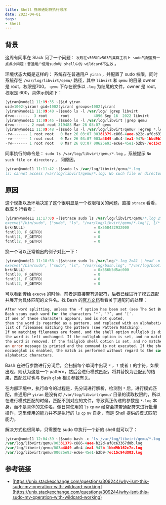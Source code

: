 ```yaml
---
title: Shell 携带通配符执行顺序
date: 2023-04-01
tags:
- Shell
---
```



## 背景

这周有同事在 Slack 问了一个问题： `发现在v505和v503的集群主机上 sudo的配置有一点点小问题：普通用户使用sudo时 shell中的 wildcard不生效` 。

环境状态大概是这样的：
系统存在普通用户 `yiran` ，并配置了 sudo 权限，同时系统存在 `/var/log/libvirt/qemu/` 路径，其中 `libvirt` 和 `qemu` 的目录 owner 是 root，权限是700， `qemu` 下存在很多以 `.log` 为结尾的文件，owner 是 root，权限是 600，具体示例如下：

```go
[yiran@node11 11:09:35 ~]$id yiran
uid=1002(yiran) gid=1002(yiran) groups=1002(yiran)
[yiran@node11 11:09:40 ~]$sudo ls -l /var/log/ |grep libvirt
drwx------.  3 root      root           4096 Sep 16  2022 libvirt
[yiran@node11 11:09:45 ~]$sudo ls -l /var/log/libvirt |grep qemu
drwx------. 2 root root 319488 Mar 26 03:07 qemu
[yiran@node11 11:09:48 ~]$sudo ls -l /var/log/libvirt/qemu/ |egrep *.log$ | head -n 3
-rw------- 1 root root   0 Mar 26 03:07 00381379-c866-4aee-b22d-af0c63367d0b.log
-rw------- 1 root root   0 Mar 26 03:07 003a4849-a0c4-4ea1-947b-1bbd9b162c7c.log
-rw------- 1 root root   0 Mar 26 03:07 00625e93-ec6e-45e1-b2b9-7ec15c94d803.log
```

同事执行的命令是： `sudo ls /var/log/libvirt/qemu/*.log` ，系统提示 `No such file or directory` ， 问原因。

```go
[yiran@node11 11:11:42 ~]$sudo ls /var/log/libvirt/qemu/*.log
ls: cannot access /var/log/libvirt/qemu/*.log: No such file or directory
```

## 原因

这个现象以及环境决定了这个很明显是一个权限相关的问题，直接 `strace` 看看，截取 5 行看看：

```go
[yiran@node11 11:17:08 ~]$strace sudo ls /var/log/libvirt/qemu/*.log 2>&1 | head -n 5
execve("/bin/sudo", ["sudo", "ls", "/var/log/libvirt/qemu/*.log"], [/* 21 vars */]) = 0
brk(NULL)                               = 0x558432932000
fcntl(0, F_GETFD)                       = 0
fcntl(1, F_GETFD)                       = 0
fcntl(2, F_GETFD)                       = 0
```

换一个可以正常输出的例子对比一下：

```go
[yiran@node11 11:18:58 ~]$strace sudo ls /var/log/*.log 2>&1 | head -n 5
execve("/bin/sudo", ["sudo", "ls", "/var/log/bash.log", "/var/log/boot.log", "/var/log/configcenter-agent.log", "/var/log/detect_conn.log", "/var/log/hugepage-manager.log", "/var/log/ntp.log", "/var/log/ovm-agent-init.log", "/var/log/vector-agent.log", "/var/log/websockify.log", "/var/log/yum.log"], [/* 21 vars */]) = 0
brk(NULL)                               = 0x556b5d5ac000
fcntl(0, F_GETFD)                       = 0
fcntl(1, F_GETFD)                       = 0
fcntl(2, F_GETFD)                       = 0
```

可以看到传给 `execve` 的时候，前者是直接带有通配符，后者已经进行了模式匹配并展开为具体匹配的文件名。找 Bash 的[官方文档](https://www.gnu.org/software/bash/manual/bash.html#Filename-Expansion)看看关于通配符的处理：

```go
After word splitting, unless the -f option has been set (see The Set Builtin), 
Bash scans each word for the characters ‘*’, ‘?’, and ‘[’. 
If one of these characters appears, and is not quoted, 
then the word is regarded as a pattern, and replaced with an alphabetically sorted 
list of filenames matching the pattern (see Pattern Matching). 
If no matching filenames are found, and the shell option nullglob is disabled, 
the word is left unchanged. If the nullglob option is set, and no matches are found, 
the word is removed. If the failglob shell option is set, and no matches are found, 
an error message is printed and the command is not executed. If the shell option 
nocaseglob is enabled, the match is performed without regard to the case of 
alphabetic characters.
```

Bash 在进行参数进行分词后，会扫描每个单词中出现 `*` ，`?` 或者 `[` 的字符，如果出现，则认为这是一个 pattern，然后会进行模式匹配，将其替换为匹配到的结果，匹配过程也与 Bash `glob` 相关参数有关。

在内部环境中，执行命令的过程是，先分词进行解析，检测到 `*` 后，进行模式匹配，普通用户 `yiran` 是没有对 `/var/log/libvirt/qemu/` 目录的读取权限的，所以在进行模式匹配的时候，匹配不到对应的文件，导致真正传递的参数是 `*.log` 本身，而不是具体的文件名，像日常使用的 `ls` `cp` `mv` 经常会携带通配符来进行批量操作，这里使用的能力并不是执行的 `ls` `cp` `mv` 自身，而是 Shell 提供的模式匹配能力。

解决方式也很简单，只需要在 sudo 中执行一个新的 shell 就可以了： 

```go
[yiran@node11 12:04:39 ~]$sudo bash -c 'ls /var/log/libvirt/qemu/*.log' | head -n 3
/var/log/libvirt/qemu/00381379-c866-4aee-b22d-af0c63367d0b.log
/var/log/libvirt/qemu/003a4849-a0c4-4ea1-947b-1bbd9b162c7c.log
/var/log/libvirt/qemu/00625e93-ec6e-45e1-b2b9-7ec15c94d803.log
```

## 参考链接

- [https://unix.stackexchange.com/questions/309244/why-isnt-this-sudo-mv-operation-with-wildcard-working](https://unix.stackexchange.com/questions/309244/why-isnt-this-sudo-mv-operation-with-wildcard-working)